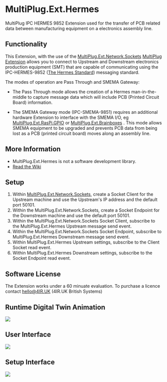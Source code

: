 # MultiPlug.Ext.Hermes

MultiPlug IPC HERMES 9852 Extension used for the transfer of PCB related data between manufacturing equipment on a electronics assembly line.

## Functionality

This Extension, with the use of the [MultiPlug.Ext.Network.Sockets](https://www.nuget.org/packages/MultiPlug.Ext.Network.Sockets/) [MultiPlug Extension](https://www.multiplug.app/) allows you to connect to Upstream and Downstream electronics production equipment (SMT) that are capable of communicating using the IPC-HERMES-9852 ([The Hermes Standard](https://www.the-hermes-standard.info)) messaging standard.

The modes of operation are Pass Through and SMEMA Gateway:

* The Pass Through mode allows the creation of a Hermes man-in-the-middle to capture message data which will include PCB (Printed Circuit Board) information.

* The SMEMA Gateway mode (IPC-SMEMA-9851) requires an additional hardware Extension to interface with the SMEMA I/O, eg [MultiPlug.Ext.RasPi.GPIO](https://www.nuget.org/packages/MultiPlug.Ext.RasPi.GPIO/) or [MultiPlug.Ext.Brainboxes](https://www.nuget.org/packages/MultiPlug.Ext.Brainboxes/) . This mode allows SMEMA equipment to be upgraded and prevents PCB data from being lost as a PCB (printed circuit board) moves along an assembly line.

## More Information

* MultiPlug.Ext.Hermes is not a software development library.
* [Read the Wiki](https://github.com/Industry4/MultiPlug.Ext.Hermes/wiki)

## Setup

1. Within [MultiPlug.Ext.Network.Sockets](https://www.nuget.org/packages/MultiPlug.Ext.Network.Sockets/), create a Socket Client for the Upstream machine and use the Upstream's IP address and the default port 50101.
2. Within the MultiPlug.Ext.Network.Sockets, create a Socket Endpoint for the Downstream machine and use the default port 50101.
3. Within the MultiPlug.Ext.Network.Sockets Socket Client, subscribe to the MultiPlug.Ext.Hermes Upstream message send event.
4. Within the MultiPlug.Ext.Network.Sockets Socket Endpoint, subscribe to MultiPlug.Ext.Hermes Downstream message send event.
5. Within MultiPlug.Ext.Hermes Upstream settings, subscribe to the Client Socket read event.
6. Within MultiPlug.Ext.Hermes Downstream settings, subscribe to the Socket Endpoint read event.

## Software License

The Extension works under a 60 minuate evaluation. To purchase a licence contact hello@4IR.UK (4IR.UK British Systems)

## Runtime Digital Twin Animation
![](https://user-images.githubusercontent.com/14904422/195608767-e408a82f-8f73-4e69-9c45-453246a12d6b.gif)

## User Interface
![](https://www.the-hermes-standard-smema-adaptor.info/images/hermes-smema-adaptor-user-interface.png)

## Setup Interface
![](https://www.the-hermes-standard-smema-adaptor.info/images/hermes-smema-adaptor-setup-interface.png)
